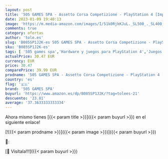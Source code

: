 ```yaml
---
layout: post
title: '505 GAMES SPA - Assetto Corsa Competizione - PlayStation 4 [Importación italiana]'
date: 2023-01-09 19:40:13
image: 'https://m.media-amazon.com/images/I/51k0RjkKJuL._SL500_._SL400_.jpg'
comments: true
category: ofertas
author: 'tole.es'
slug: 'B085SP1J2K-es 505 GAMES SPA - Assetto Corsa Competizione - PlayStation 4...'
sku: 'B085SP1J2K-es'
tags: [ '505 games spa','Hardware y juegos para PlayStation 4','Juegos para PlayStation 4','Videojuegos','playstation','🇪🇸', ]
actualPrice: 30.47 EUR
currency: EUR
price: 30.47
comparePrice: 39.99 EUR
prodname: '505 GAMES SPA - Assetto Corsa Competizione - PlayStation 4 [Importación italiana]'
country: 'es'
flag: '🇪🇸'
brand: '505 GAMES SPA'
buyurl: 'https://www.amazon.es/dp/B085SP1J2K/?tag=tolees-21'
descuento: '23.81'
average: '37.3633333333334'
---
```


Ahora mismo tienes [{{< param title >}}]({{< param buyurl >}}) en el siguiente enlace!

[![{{< param prodname >}}]({{< param image >}})]({{< param buyurl >}})

🔎:


[🛒 Visítala!!!]({{< param buyurl >}})
